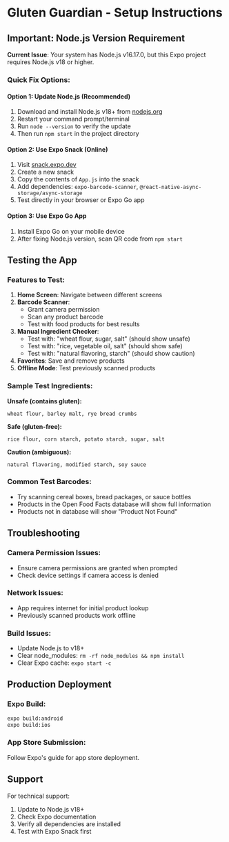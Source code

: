 # Gluten Guardian - Setup Instructions

## Important: Node.js Version Requirement

**Current Issue**: Your system has Node.js v16.17.0, but this Expo project requires Node.js v18 or higher.

### Quick Fix Options:

#### Option 1: Update Node.js (Recommended)
1. Download and install Node.js v18+ from [nodejs.org](https://nodejs.org/)
2. Restart your command prompt/terminal
3. Run `node --version` to verify the update
4. Then run `npm start` in the project directory

#### Option 2: Use Expo Snack (Online)
1. Visit [snack.expo.dev](https://snack.expo.dev/)
2. Create a new snack
3. Copy the contents of `App.js` into the snack
4. Add dependencies: `expo-barcode-scanner`, `@react-native-async-storage/async-storage`
5. Test directly in your browser or Expo Go app

#### Option 3: Use Expo Go App
1. Install Expo Go on your mobile device
2. After fixing Node.js version, scan QR code from `npm start`

## Testing the App

### Features to Test:
1. **Home Screen**: Navigate between different screens
2. **Barcode Scanner**: 
   - Grant camera permission
   - Scan any product barcode
   - Test with food products for best results
3. **Manual Ingredient Checker**:
   - Test with: "wheat flour, sugar, salt" (should show unsafe)
   - Test with: "rice, vegetable oil, salt" (should show safe)
   - Test with: "natural flavoring, starch" (should show caution)
4. **Favorites**: Save and remove products
5. **Offline Mode**: Test previously scanned products

### Sample Test Ingredients:

**Unsafe (contains gluten):**
```
wheat flour, barley malt, rye bread crumbs
```

**Safe (gluten-free):**
```
rice flour, corn starch, potato starch, sugar, salt
```

**Caution (ambiguous):**
```
natural flavoring, modified starch, soy sauce
```

### Common Test Barcodes:
- Try scanning cereal boxes, bread packages, or sauce bottles
- Products in the Open Food Facts database will show full information
- Products not in database will show "Product Not Found"

## Troubleshooting

### Camera Permission Issues:
- Ensure camera permissions are granted when prompted
- Check device settings if camera access is denied

### Network Issues:
- App requires internet for initial product lookup
- Previously scanned products work offline

### Build Issues:
- Update Node.js to v18+
- Clear node_modules: `rm -rf node_modules && npm install`
- Clear Expo cache: `expo start -c`

## Production Deployment

### Expo Build:
```bash
expo build:android
expo build:ios
```

### App Store Submission:
Follow Expo's guide for app store deployment.

## Support

For technical support:
1. Update to Node.js v18+
2. Check Expo documentation
3. Verify all dependencies are installed
4. Test with Expo Snack first
